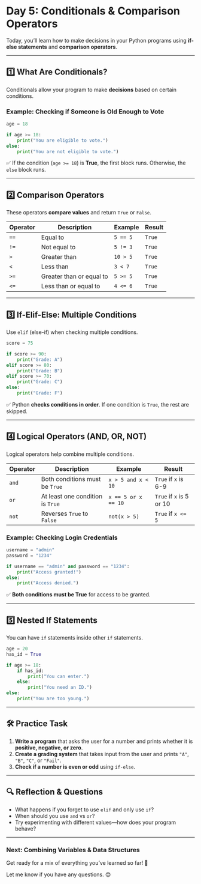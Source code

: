 # **Day 5: Conditionals & Comparison Operators**  

Today, you’ll learn how to make decisions in your Python programs using **if-else statements** and **comparison operators**.  

---

## **1️⃣ What Are Conditionals?**  
Conditionals allow your program to make **decisions** based on certain conditions.  

### **Example: Checking if Someone is Old Enough to Vote**  
```python
age = 18

if age >= 18:
    print("You are eligible to vote.")
else:
    print("You are not eligible to vote.")
```
✅ If the condition (`age >= 18`) is **True**, the first block runs. Otherwise, the `else` block runs.  

---

## **2️⃣ Comparison Operators**  
These operators **compare values** and return `True` or `False`.  

| **Operator** | **Description**           | **Example**        | **Result** |
|-------------|---------------------------|--------------------|------------|
| `==`        | Equal to                   | `5 == 5`          | `True`     |
| `!=`        | Not equal to               | `5 != 3`          | `True`     |
| `>`         | Greater than               | `10 > 5`          | `True`     |
| `<`         | Less than                  | `3 < 7`           | `True`     |
| `>=`        | Greater than or equal to   | `5 >= 5`          | `True`     |
| `<=`        | Less than or equal to      | `4 <= 6`          | `True`     |

---

## **3️⃣ If-Elif-Else: Multiple Conditions**  
Use `elif` (else-if) when checking multiple conditions.  

```python
score = 75

if score >= 90:
    print("Grade: A")
elif score >= 80:
    print("Grade: B")
elif score >= 70:
    print("Grade: C")
else:
    print("Grade: F")
```

✅ Python **checks conditions in order**. If one condition is `True`, the rest are skipped.  

---

## **4️⃣ Logical Operators (AND, OR, NOT)**  
Logical operators help combine multiple conditions.  

| **Operator** | **Description**        | **Example**                     | **Result** |
|-------------|------------------------|--------------------------------|------------|
| `and`       | Both conditions must be `True` | `x > 5 and x < 10`   | `True` if `x` is 6-9 |
| `or`        | At least one condition is `True` | `x == 5 or x == 10` | `True` if `x` is 5 or 10 |
| `not`       | Reverses `True` to `False` | `not(x > 5)`         | `True` if `x <= 5` |

### **Example: Checking Login Credentials**
```python
username = "admin"
password = "1234"

if username == "admin" and password == "1234":
    print("Access granted!")
else:
    print("Access denied.")
```

✅ **Both conditions must be True** for access to be granted.

---

## **5️⃣ Nested If Statements**  
You can have `if` statements inside other `if` statements.  

```python
age = 20
has_id = True

if age >= 18:
    if has_id:
        print("You can enter.")
    else:
        print("You need an ID.")
else:
    print("You are too young.")
```

---

## **🛠️ Practice Task**
1. **Write a program** that asks the user for a number and prints whether it is **positive, negative, or zero**.  
2. **Create a grading system** that takes input from the user and prints `"A"`, `"B"`, `"C"`, or `"Fail"`.  
3. **Check if a number is even or odd** using `if-else`.  

---

## **🔍 Reflection & Questions**
- What happens if you forget to use `elif` and only use `if`?  
- When should you use `and` vs `or`?  
- Try experimenting with different values—how does your program behave?  

---

### **Next: Combining Variables & Data Structures**  
Get ready for a mix of everything you’ve learned so far! 🚀  

Let me know if you have any questions. 😊